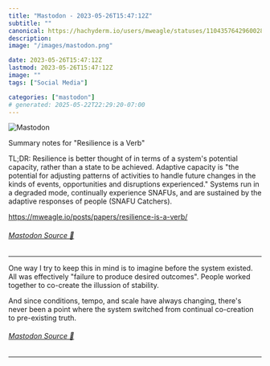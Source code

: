 ```yaml
---
title: "Mastodon - 2023-05-26T15:47:12Z"
subtitle: ""
canonical: https://hachyderm.io/users/mweagle/statuses/110435764296002842
description:
image: "/images/mastodon.png"

date: 2023-05-26T15:47:12Z
lastmod: 2023-05-26T15:47:12Z
image: ""
tags: ["Social Media"]

categories: ["mastodon"]
# generated: 2025-05-22T22:29:20-07:00
---
```

![Mastodon](/images/mastodon.png)

<p>Summary notes for &quot;Resilience is a Verb&quot;</p><p>TL;DR: Resilience is better thought of in terms of a system&#39;s potential capacity, rather than a state to be achieved. Adaptive capacity is &quot;the potential for adjusting patterns of activities to handle future changes in the kinds of events, opportunities and disruptions experienced.&quot; Systems run in a degraded mode, continually experience SNAFUs, and are sustained by the adaptive responses of people (SNAFU Catchers).</p><p><a href="https://mweagle.io/posts/papers/resilience-is-a-verb/" target="_blank" rel="nofollow noopener noreferrer" translate="no"><span class="invisible">https://</span><span class="ellipsis">mweagle.io/posts/papers/resili</span><span class="invisible">ence-is-a-verb/</span></a></p>


###### [Mastodon Source 🐘](https://hachyderm.io/@mweagle/110435764296002842)

___

<p>One way I try to keep this in mind is to imagine before the system existed. All was effectively &quot;failure to produce desired outcomes&quot;. People worked together to co-create the illussion of stability.</p><p>And since conditions, tempo, and scale have always changing, there&#39;s never been a point where the system switched from continual co-creation to pre-existing truth.</p>


###### [Mastodon Source 🐘](https://hachyderm.io/@mweagle/110435845265264321)

___
